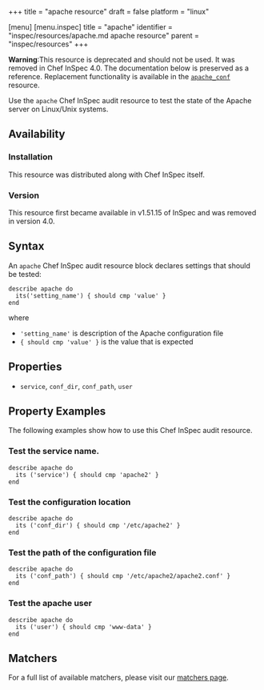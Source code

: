 +++
title = "apache resource"
draft = false
platform = "linux"

[menu]
  [menu.inspec]
    title = "apache"
    identifier = "inspec/resources/apache.md apache resource"
    parent = "inspec/resources"
+++


**Warning**:This resource is deprecated and should not be used. It was removed in Chef InSpec 4.0.  The documentation below is preserved as a reference. Replacement functionality is available in the [`apache_conf`](/docs/reference/resources/apache_conf) resource.

Use the `apache` Chef InSpec audit resource to test the state of the Apache server on Linux/Unix systems.


## Availability

### Installation

This resource was distributed along with Chef InSpec itself.

### Version

This resource first became available in v1.51.15 of InSpec and was removed in version 4.0.

## Syntax

An `apache` Chef InSpec audit resource block declares settings that should be tested:

    describe apache do
      its('setting_name') { should cmp 'value' }
    end

where

* `'setting_name'` is description of the Apache configuration file
* `{ should cmp 'value' }` is the value that is expected


## Properties

* `service`, `conf_dir`, `conf_path`, `user`


## Property Examples

The following examples show how to use this Chef InSpec audit resource.

### Test the service name.

    describe apache do
      its ('service') { should cmp 'apache2' }
    end

### Test the configuration location

    describe apache do
      its ('conf_dir') { should cmp '/etc/apache2' }
    end

### Test the path of the configuration file

    describe apache do
      its ('conf_path') { should cmp '/etc/apache2/apache2.conf' }
    end

### Test the apache user

    describe apache do
      its ('user') { should cmp 'www-data' }
    end


## Matchers

For a full list of available matchers, please visit our [matchers page](https://www.inspec.io/docs/reference/matchers/).
